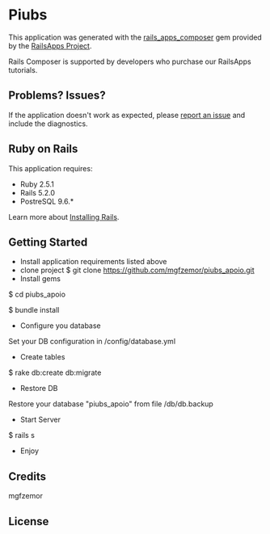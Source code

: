 Piubs
================

This application was generated with the [rails_apps_composer](https://github.com/RailsApps/rails_apps_composer) gem
provided by the [RailsApps Project](http://railsapps.github.io/).

Rails Composer is supported by developers who purchase our RailsApps tutorials.

Problems? Issues?
-----------

If the application doesn't work as expected, please [report an issue](https://github.com/RailsApps/rails_apps_composer/issues)
and include the diagnostics.

Ruby on Rails
-------------

This application requires:

- Ruby 2.5.1
- Rails 5.2.0
- PostreSQL 9.6.*

Learn more about [Installing Rails](http://railsapps.github.io/installing-rails.html).

Getting Started
---------------
- Install application requirements listed above
- clone project
$ git clone https://github.com/mgfzemor/piubs_apoio.git
- Install gems

$ cd piubs_apoio

$ bundle install

- Configure you database

Set your DB configuration in /config/database.yml

- Create tables

$ rake db:create db:migrate

- Restore DB

Restore your database "piubs_apoio" from file /db/db.backup

- Start Server

$ rails s

- Enjoy 

Credits
-------
mgfzemor

License
-------
